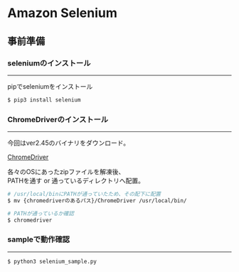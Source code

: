 # Amazon Selenium

## 事前準備

### seleniumのインストール
---
pipでseleniumをインストール
```bash
$ pip3 install selenium
```

### ChromeDriverのインストール
---
今回はver2.45のバイナリをダウンロード。　　

[ChromeDriver](https://chromedriver.storage.googleapis.com/index.html?path=2.45/)  

各々のOSにあったzipファイルを解凍後、  
PATHを通す or 通っているディレクトリへ配置。
```bash
# /usr/local/binにPATHが通っていたため、その配下に配置
$ mv {chromedriverのあるパス}/ChromeDriver /usr/local/bin/

# PATHが通っているか確認
$ chromedriver
```

### sampleで動作確認
---
```bash
$ python3 selenium_sample.py
```